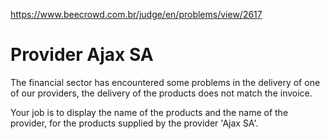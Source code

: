 https://www.beecrowd.com.br/judge/en/problems/view/2617

# Provider Ajax SA

The financial sector has encountered some problems in the delivery of one of
our providers, the delivery of the products does not match the invoice.

Your job is to display the name of the products and the name of the provider,
for the products supplied by the provider 'Ajax SA'.

